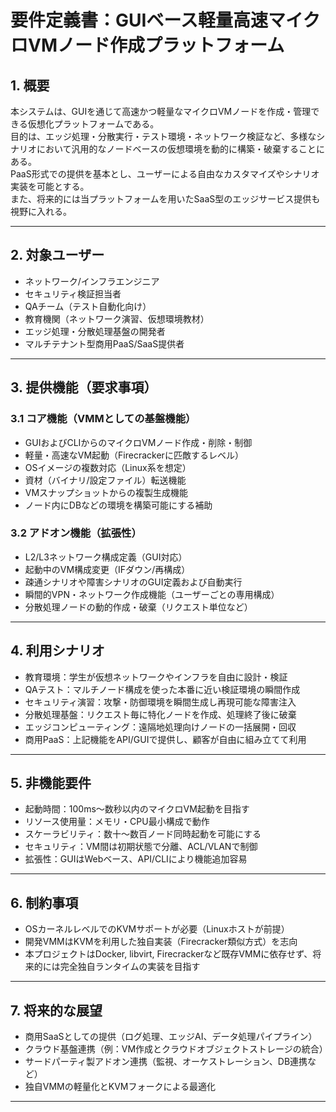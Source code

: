 # 要件定義書：GUIベース軽量高速マイクロVMノード作成プラットフォーム

## 1. 概要

本システムは、GUIを通じて高速かつ軽量なマイクロVMノードを作成・管理できる仮想化プラットフォームである。  
目的は、エッジ処理・分散実行・テスト環境・ネットワーク検証など、多様なシナリオにおいて汎用的なノードベースの仮想環境を動的に構築・破棄することにある。  
PaaS形式での提供を基本とし、ユーザーによる自由なカスタマイズやシナリオ実装を可能とする。  
また、将来的には当プラットフォームを用いたSaaS型のエッジサービス提供も視野に入れる。

---

## 2. 対象ユーザー

- ネットワーク/インフラエンジニア
- セキュリティ検証担当者
- QAチーム（テスト自動化向け）
- 教育機関（ネットワーク演習、仮想環境教材）
- エッジ処理・分散処理基盤の開発者
- マルチテナント型商用PaaS/SaaS提供者

---

## 3. 提供機能（要求事項）

### 3.1 コア機能（VMMとしての基盤機能）
- GUIおよびCLIからのマイクロVMノード作成・削除・制御
- 軽量・高速なVM起動（Firecrackerに匹敵するレベル）
- OSイメージの複数対応（Linux系を想定）
- 資材（バイナリ/設定ファイル）転送機能
- VMスナップショットからの複製生成機能
- ノード内にDBなどの環境を構築可能にする補助

### 3.2 アドオン機能（拡張性）
- L2/L3ネットワーク構成定義（GUI対応）
- 起動中のVM構成変更（IFダウン/再構成）
- 疎通シナリオや障害シナリオのGUI定義および自動実行
- 瞬間的VPN・ネットワーク作成機能（ユーザーごとの専用構成）
- 分散処理ノードの動的作成・破棄（リクエスト単位など）

---

## 4. 利用シナリオ

- 教育環境：学生が仮想ネットワークやインフラを自由に設計・検証
- QAテスト：マルチノード構成を使った本番に近い検証環境の瞬間作成
- セキュリティ演習：攻撃・防御環境を瞬間生成し再現可能な障害注入
- 分散処理基盤：リクエスト毎に特化ノードを作成、処理終了後に破棄
- エッジコンピューティング：遠隔地処理向けノードの一括展開・回収
- 商用PaaS：上記機能をAPI/GUIで提供し、顧客が自由に組み立てて利用

---

## 5. 非機能要件

- 起動時間：100ms～数秒以内のマイクロVM起動を目指す
- リソース使用量：メモリ・CPU最小構成で動作
- スケーラビリティ：数十〜数百ノード同時起動を可能にする
- セキュリティ：VM間は初期状態で分離、ACL/VLANで制御
- 拡張性：GUIはWebベース、API/CLIにより機能追加容易

---

## 6. 制約事項

- OSカーネルレベルでのKVMサポートが必要（Linuxホストが前提）
- 開発VMMはKVMを利用した独自実装（Firecracker類似方式）を志向
- 本プロジェクトはDocker, libvirt, Firecrackerなど既存VMMに依存せず、将来的には完全独自ランタイムの実装を目指す

---

## 7. 将来的な展望

- 商用SaaSとしての提供（ログ処理、エッジAI、データ処理パイプライン）
- クラウド基盤連携（例：VM作成とクラウドオブジェクトストレージの統合）
- サードパーティ製アドオン連携（監視、オーケストレーション、DB連携など）
- 独自VMMの軽量化とKVMフォークによる最適化

---